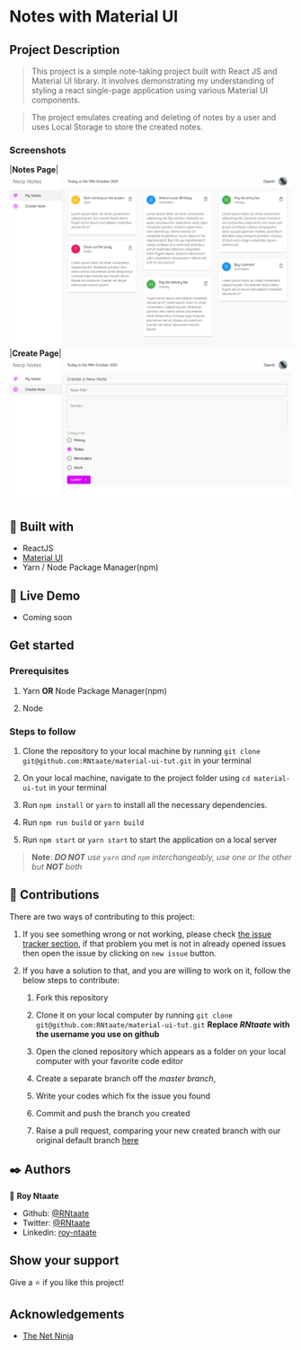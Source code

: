 # Notes with Material UI

## Project Description
> This project is a simple note-taking project built with React JS and Material UI library. It involves demonstrating my understanding of styling a react single-page application using various Material UI components.

> The project emulates creating and deleting of notes by a user and uses Local Storage to store the created notes.

### Screenshots
|__Notes Page__|
![](/public/norp_notes1.png)
|__Create Page__|
![](/public/norp_notes2.png)

##  🔧 Built with

- ReactJS
- [Material UI](https://mui.com/)
- Yarn / Node Package Manager(npm)

## 🔴 Live Demo

- Coming soon

## Get started
### Prerequisites
1. Yarn __OR__ Node Package Manager(npm) 

1. Node

### Steps to follow

1. Clone the repository to your local machine by running `git clone git@github.com:RNtaate/material-ui-tut.git` in your terminal

1. On your local machine, navigate to the project folder using `cd material-ui-tut` in your terminal

1. Run `npm install` or `yarn` to install all the necessary dependencies.

1. Run `npm run build` or `yarn build`

1. Run `npm start` or `yarn start` to start the application on a local server

> __Note__: *__DO NOT__ use `yarn` and `npm` interchangeably, use one or the other but __NOT__ both*

## 🤝 Contributions
  There are two ways of contributing to this project:

1. If you see something wrong or not working, please check [the issue tracker section](https://github.com/RNtaate/material-ui-tut/issues), if that problem you met is not in already opened issues then open the issue by clicking on `new issue` button.

2. If you have a solution to that, and you are willing to work on it, follow the below steps to contribute:
    1.  Fork this repository

    1.  Clone it on your local computer by running `git clone git@github.com:RNtaate/material-ui-tut.git` __Replace *RNtaate* with the username you use on github__
    1.  Open the cloned repository which appears as a folder on your local computer with your favorite code editor
    1.  Create a separate branch off the *master branch*,
    1.  Write your codes which fix the issue you found
    1.  Commit and push the branch you created
    1.  Raise a pull request, comparing your new created branch with our original default branch [here](https://github.com/RNtaate/material-ui-tut)

## ✒️  Authors

👤 **Roy Ntaate**

- Github: [@RNtaate](https://github.com/RNtaate)
- Twitter: [@RNtaate](https://twitter.com/RNtaate)
- Linkedin: [roy-ntaate](https://linkedin.com/in/roy-ntaate)

## Show your support

Give a ⭐️ if you like this project!

## Acknowledgements

- [The Net Ninja](https://www.youtube.com/channel/UCW5YeuERMmlnqo4oq8vwUpg)